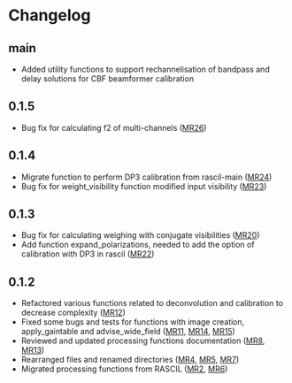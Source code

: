 # Changelog

main
----
* Added utility functions to support rechannelisation of bandpass and delay solutions for CBF beamformer calibration

0.1.5
----
* Bug fix for calculating f2 of multi-channels ([MR26](https://gitlab.com/ska-telescope/sdp/ska-sdp-func-python/-/merge_requests/26))

0.1.4
----
* Migrate function to perform DP3 calibration from rascil-main ([MR24](https://gitlab.com/ska-telescope/sdp/ska-sdp-func-python/-/merge_requests/24))
* Bug fix for weight_visibility function modified input visibility ([MR23](https://gitlab.com/ska-telescope/sdp/ska-sdp-func-python/-/merge_requests/23))

0.1.3
----
* Bug fix for calculating weighing with conjugate visibilities ([MR20](https://gitlab.com/ska-telescope/sdp/ska-sdp-func-python/-/merge_requests/20))
* Add function expand_polarizations, needed to add the option of calibration with DP3 in rascil ([MR22](https://gitlab.com/ska-telescope/sdp/ska-sdp-func-python/-/merge_requests/22))

0.1.2
----
* Refactored various functions related to deconvolution and calibration to decrease complexity ([MR12](https://gitlab.com/ska-telescope/sdp/ska-sdp-func-python/-/merge_requests/12))
* Fixed some bugs and tests for functions with image creation, apply_gaintable and advise_wide_field ([MR11](https://gitlab.com/ska-telescope/sdp/ska-sdp-func-python/-/merge_requests/11), [MR14](https://gitlab.com/ska-telescope/sdp/ska-sdp-func-python/-/merge_requests/14), [MR15](https://gitlab.com/ska-telescope/sdp/ska-sdp-func-python/-/merge_requests/15))
* Reviewed and updated processing functions documentation ([MR8](https://gitlab.com/ska-telescope/sdp/ska-sdp-func-python/-/merge_requests/8), [MR13](https://gitlab.com/ska-telescope/sdp/ska-sdp-func-python/-/merge_requests/13))
* Rearranged files and renamed directories ([MR4](https://gitlab.com/ska-telescope/sdp/ska-sdp-func-python/-/merge_requests/4), [MR5](https://gitlab.com/ska-telescope/sdp/ska-sdp-func-python/-/merge_requests/5), [MR7](https://gitlab.com/ska-telescope/sdp/ska-sdp-func-python/-/merge_requests/7))
* Migrated processing functions from RASCIL ([MR2](https://gitlab.com/ska-telescope/sdp/ska-sdp-func-python/-/merge_requests/2), [MR6](https://gitlab.com/ska-telescope/sdp/ska-sdp-func-python/-/merge_requests/6))
